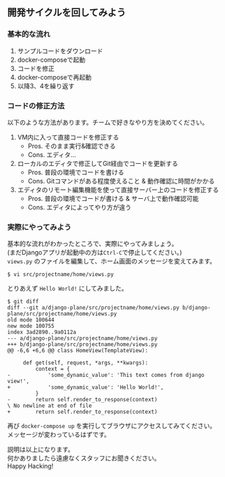 ## 開発サイクルを回してみよう

### 基本的な流れ

1. サンプルコードをダウンロード
2. docker-composeで起動
3. コードを修正
4. docker-composeで再起動
5. 以降3、4を繰り返す

### コードの修正方法

以下のような方法があります。チームで好きなやり方を決めてください。

1. VM内に入って直接コードを修正する
    * Pros. そのまま実行&確認できる
    * Cons. エディタ...
2. ローカルのエディタで修正してGit経由でコードを更新する
    * Pros. 普段の環境でコードを書ける
    * Cons. Gitコマンドがある程度使えること & 動作確認に時間がかかる
3. エディタのリモート編集機能を使って直接サーバー上のコードを修正する
    * Pros. 普段の環境でコードが書ける & サーバ上で動作確認可能
    * Cons. エディタによってやり方が違う

### 実際にやってみよう

基本的な流れがわかったところで、実際にやってみましょう。  
(まだDjangoアプリが起動中の方は`Ctrl-C`で停止してください。)  
`views.py` のファイルを編集して、ホーム画面のメッセージを変えてみます。

```
$ vi src/projectname/home/views.py
```

とりあえず `Hello World!` にしてみました。

```
$ git diff
diff --git a/django-plane/src/projectname/home/views.py b/django-plane/src/projectname/home/views.py
old mode 100644
new mode 100755
index 3ad2890..9a0112a
--- a/django-plane/src/projectname/home/views.py
+++ b/django-plane/src/projectname/home/views.py
@@ -6,6 +6,6 @@ class HomeView(TemplateView):

     def get(self, request, *args, **kwargs):
         context = {
-            'some_dynamic_value': 'This text comes from django view!',
+            'some_dynamic_value': 'Hello World!',
         }
-        return self.render_to_response(context)
\ No newline at end of file
+        return self.render_to_response(context)

```

再び `docker-compose up` を実行してブラウザにアクセスしてみてください。  
メッセージが変わっているはずです。  

説明は以上になります。  
何かありましたら遠慮なくスタッフにお聞きください。  
Happy Hacking!  

